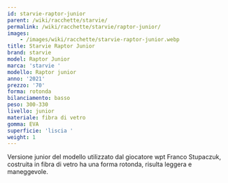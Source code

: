 ```yaml
---
id: starvie-raptor-junior
parent: /wiki/racchette/starvie/
permalink: /wiki/racchette/starvie/raptor-junior/
images:
    - /images/wiki/racchette/starvie-raptor-junior.webp
title: Starvie Raptor Junior
brand: starvie
model: Raptor Junior
marca: 'starvie '
modello: Raptor junior
anno: '2021'
prezzo: '70'
forma: rotonda
bilanciamento: basso
peso: 300-330
livello: junior
materiale: fibra di vetro
gomma: EVA
superficie: 'liscia '
weight: 1
---
```

Versione junior del modello utilizzato dal giocatore wpt Franco Stupaczuk, costruita in fibra di vetro ha una forma rotonda, risulta leggera e maneggevole.